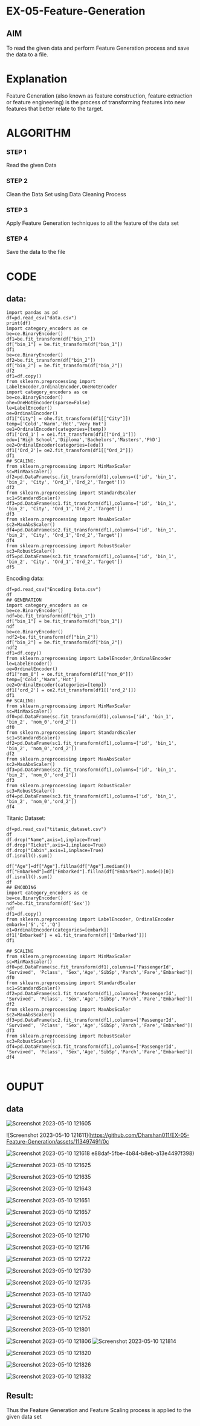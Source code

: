 # EX-05-Feature-Generation


## AIM
To read the given data and perform Feature Generation process and save the data to a file. 

# Explanation
Feature Generation (also known as feature construction, feature extraction or feature engineering) is the process of transforming features into new features that better relate to the target.
 

# ALGORITHM
### STEP 1
Read the given Data
### STEP 2
Clean the Data Set using Data Cleaning Process
### STEP 3
Apply Feature Generation techniques to all the feature of the data set
### STEP 4
Save the data to the file


# CODE
 ## data:
 ```
 import pandas as pd
df=pd.read_csv("data.csv")
print(df)
import category_encoders as ce
be=ce.BinaryEncoder()
df1=be.fit_transform(df["bin_1"])
df["bin_1"] = be.fit_transform(df["bin_1"])
df1
be=ce.BinaryEncoder()
df2=be.fit_transform(df["bin_2"])
df["bin_2"] = be.fit_transform(df["bin_2"])
df2
df1=df.copy()
from sklearn.preprocessing import LabelEncoder,OrdinalEncoder,OneHotEncoder
import category_encoders as ce
be=ce.BinaryEncoder()
ohe=OneHotEncoder(sparse=False)
le=LabelEncoder()
oe=OrdinalEncoder()
df1["City"] = ohe.fit_transform(df1[["City"]])
temp=['Cold','Warm','Hot','Very Hot']
oe1=OrdinalEncoder(categories=[temp])
df1['Ord_1'] = oe1.fit_transform(df1[["Ord_1"]])
edu=['High School','Diploma','Bachelors','Masters','PhD']
oe2=OrdinalEncoder(categories=[edu])
df1['Ord_2']= oe2.fit_transform(df1[["Ord_2"]])
df1
## SCALING:
from sklearn.preprocessing import MinMaxScaler
sc=MinMaxScaler()
df2=pd.DataFrame(sc.fit_transform(df1),columns=(['id', 'bin_1', 'bin_2', 'City', 'Ord_1','Ord_2','Target']))
df2
from sklearn.preprocessing import StandardScaler
sc1=StandardScaler()
df3=pd.DataFrame(sc1.fit_transform(df1),columns=['id', 'bin_1', 'bin_2', 'City', 'Ord_1','Ord_2','Target'])
df3
from sklearn.preprocessing import MaxAbsScaler
sc2=MaxAbsScaler()
df4=pd.DataFrame(sc2.fit_transform(df1),columns=['id', 'bin_1', 'bin_2', 'City', 'Ord_1','Ord_2','Target'])
df4
from sklearn.preprocessing import RobustScaler
sc3=RobustScaler()
df5=pd.DataFrame(sc3.fit_transform(df1),columns=['id', 'bin_1', 'bin_2', 'City', 'Ord_1','Ord_2','Target'])
df5
```
Encoding data:

```import pandas as pd
df=pd.read_csv("Encoding Data.csv")
df
## GENERATION
import category_encoders as ce
be=ce.BinaryEncoder()
ndf=be.fit_transform(df["bin_1"])
df["bin_1"] = be.fit_transform(df["bin_1"])
ndf
be=ce.BinaryEncoder()
ndf2=be.fit_transform(df["bin_2"])
df["bin_2"] = be.fit_transform(df["bin_2"])
ndf2
df1=df.copy()
from sklearn.preprocessing import LabelEncoder,OrdinalEncoder
le=LabelEncoder()
oe=OrdinalEncoder()
df1["nom_0"] = oe.fit_transform(df1[["nom_0"]])
temp=['Cold','Warm','Hot']
oe2=OrdinalEncoder(categories=[temp])
df1['ord_2'] = oe2.fit_transform(df1[['ord_2']])
df1
## SCALING:
from sklearn.preprocessing import MinMaxScaler
sc=MinMaxScaler()
df0=pd.DataFrame(sc.fit_transform(df1),columns=['id', 'bin_1', 'bin_2', 'nom_0','ord_2'])
df0
from sklearn.preprocessing import StandardScaler
sc1=StandardScaler()
df2=pd.DataFrame(sc1.fit_transform(df1),columns=['id', 'bin_1', 'bin_2', 'nom_0','ord_2'])
df2
from sklearn.preprocessing import MaxAbsScaler
sc2=MaxAbsScaler()
df3=pd.DataFrame(sc2.fit_transform(df1),columns=['id', 'bin_1', 'bin_2', 'nom_0','ord_2'])
df3
from sklearn.preprocessing import RobustScaler
sc3=RobustScaler()
df4=pd.DataFrame(sc3.fit_transform(df1),columns=['id', 'bin_1', 'bin_2', 'nom_0','ord_2'])
df4

```
Titanic Dataset:
```import pandas as pd
df=pd.read_csv("titanic_dataset.csv")
df
df.drop("Name",axis=1,inplace=True)
df.drop("Ticket",axis=1,inplace=True)
df.drop("Cabin",axis=1,inplace=True)
df.isnull().sum()

df["Age"]=df["Age"].fillna(df["Age"].median())
df["Embarked"]=df["Embarked"].fillna(df["Embarked"].mode()[0])
df.isnull().sum()
df
## ENCODING
import category_encoders as ce
be=ce.BinaryEncoder()
ndf=be.fit_transform(df['Sex'])
ndf
df1=df.copy()
from sklearn.preprocessing import LabelEncoder, OrdinalEncoder
embark=['S','C','Q']
e1=OrdinalEncoder(categories=[embark])
df1['Embarked'] = e1.fit_transform(df[['Embarked']])
df1

## SCALING
from sklearn.preprocessing import MinMaxScaler
sc=MinMaxScaler()
df0=pd.DataFrame(sc.fit_transform(df1),columns=['PassengerId', 'Survived', 'Pclass', 'Sex','Age','SibSp','Parch','Fare','Embarked'])
df0
from sklearn.preprocessing import StandardScaler
sc1=StandardScaler()
df2=pd.DataFrame(sc1.fit_transform(df1),columns=['PassengerId', 'Survived', 'Pclass', 'Sex','Age','SibSp','Parch','Fare','Embarked'])
df2
from sklearn.preprocessing import MaxAbsScaler
sc2=MaxAbsScaler()
df3=pd.DataFrame(sc2.fit_transform(df1),columns=['PassengerId', 'Survived', 'Pclass', 'Sex','Age','SibSp','Parch','Fare','Embarked'])
df3
from sklearn.preprocessing import RobustScaler
sc3=RobustScaler()
df4=pd.DataFrame(sc3.fit_transform(df1),columns=['PassengerId', 'Survived', 'Pclass', 'Sex','Age','SibSp','Parch','Fare','Embarked'])
df4


```

# OUPUT
## data
![Screenshot 2023-05-10 121605](https://github.com/Dharshan011/EX-05-Feature-Generation/assets/113497491/5ca21b59-72dc-433b-92bb-3300a23a4c55)

![Screenshot 2023-05-10 121611](https://github.com/Dharshan011/EX-05-Feature-Generation/assets/113497491/0c

![Screenshot 2023-05-10 121618](https://github.com/Dharshan011/EX-05-Feature-Generation/assets/113497491/8b4e96eb-d818-4265-a265-6585c95642c1)
e88daf-5fbe-4b84-b8eb-a13e4497f398)

![Screenshot 2023-05-10 121625](https://github.com/Dharshan011/EX-05-Feature-Generation/assets/113497491/28ca814e-6e84-4b39-b85d-9de8f47ed8c6)

![Screenshot 2023-05-10 121635](https://github.com/Dharshan011/EX-05-Feature-Generation/assets/113497491/bc69dba3-402d-4261-b84e-33660d5c34f2)

![Screenshot 2023-05-10 121643](https://github.com/Dharshan011/EX-05-Feature-Generation/assets/113497491/42ceb7d3-f0c7-4163-ba32-e6bb8e40c9b6)

![Screenshot 2023-05-10 121651](https://github.com/Dharshan011/EX-05-Feature-Generation/assets/113497491/28e0ed5b-313f-42d6-977f-837fe8b0ba4e)

![Screenshot 2023-05-10 121657](https://github.com/Dharshan011/EX-05-Feature-Generation/assets/113497491/8cf47154-cd58-4593-8682-c1d13d526e03)


![Screenshot 2023-05-10 121703](https://github.com/Dharshan011/EX-05-Feature-Generation/assets/113497491/944891e0-9df9-4cb7-be2c-00aed942d9aa)

![Screenshot 2023-05-10 121710](https://github.com/Dharshan011/EX-05-Feature-Generation/assets/113497491/faa9468a-ad02-433d-a585-c9563de37d47)

![Screenshot 2023-05-10 121716](https://github.com/Dharshan011/EX-05-Feature-Generation/assets/113497491/47c687f0-352b-4260-ad48-48a0bd05b60e)


![Screenshot 2023-05-10 121722](https://github.com/Dharshan011/EX-05-Feature-Generation/assets/113497491/916f1336-058c-49fc-95d4-bca0fdb931a6)

![Screenshot 2023-05-10 121730](https://github.com/Dharshan011/EX-05-Feature-Generation/assets/113497491/1c7f7a8c-10ae-4c9e-b291-09945c5e552f)


![Screenshot 2023-05-10 121735](https://github.com/Dharshan011/EX-05-Feature-Generation/assets/113497491/285b92d3-c342-432c-9d53-8d2e342b8c04)

![Screenshot 2023-05-10 121740](https://github.com/Dharshan011/EX-05-Feature-Generation/assets/113497491/fdcdaa13-0f3f-4d1d-8951-bfb1270b28ef)

![Screenshot 2023-05-10 121748](https://github.com/Dharshan011/EX-05-Feature-Generation/assets/113497491/e79622f5-808e-46bb-85b0-d451d490b8f2)

![Screenshot 2023-05-10 121752](https://github.com/Dharshan011/EX-05-Feature-Generation/assets/113497491/5c49c102-e646-4c5b-a38d-de0e8504ba1e)

![Screenshot 2023-05-10 121801](https://github.com/Dharshan011/EX-05-Feature-Generation/assets/113497491/6ca1d64d-0422-4d8e-a2ce-b8a2a40fab26)

![Screenshot 2023-05-10 121806](https://github.com/Dharshan011/EX-05-Feature-Generation/assets/113497491/fd899d47-82ed-417a-9d98-294054478294)
![Screenshot 2023-05-10 121814](https://github.com/Dharshan011/EX-05-Feature-Generation/assets/113497491/6e2ec0f5-be80-431b-90d3-87084459360c)



![Screenshot 2023-05-10 121820](https://github.com/Dharshan011/EX-05-Feature-Generation/assets/113497491/7a3e1a27-b52c-4400-a069-d5173012d5b8)



![Screenshot 2023-05-10 121826](https://github.com/Dharshan011/EX-05-Feature-Generation/assets/113497491/8b6bbfb1-89f9-47b2-a630-d174ea9fb180)



![Screenshot 2023-05-10 121832](https://github.com/Dharshan011/EX-05-Feature-Generation/assets/113497491/7ab7a2da-fdf1-42b0-aba5-9efa01461e49)


## Result:
Thus the Feature Generation and Feature Scaling process is applied to the given data set
